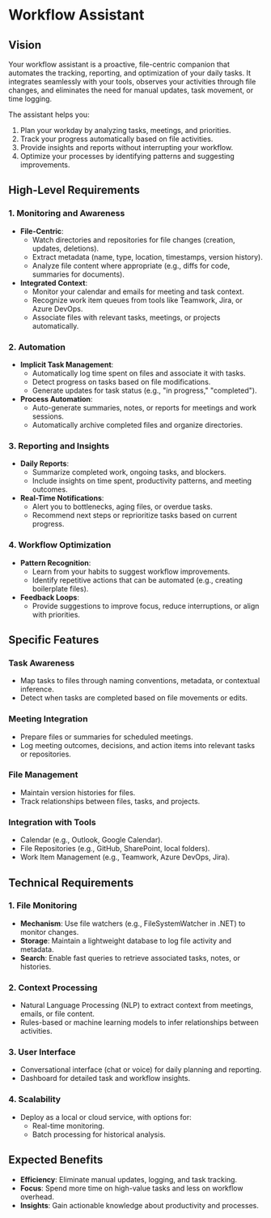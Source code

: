 # Workflow Assistant

## Vision

Your workflow assistant is a proactive, file-centric companion that automates the tracking, reporting, and optimization of your daily tasks. It integrates seamlessly with your tools, observes your activities through file changes, and eliminates the need for manual updates, task movement, or time logging.

The assistant helps you:

1.  Plan your workday by analyzing tasks, meetings, and priorities.
2.  Track your progress automatically based on file activities.
3.  Provide insights and reports without interrupting your workflow.
4.  Optimize your processes by identifying patterns and suggesting improvements.

## High-Level Requirements

### 1. Monitoring and Awareness

-   **File-Centric**:
    -   Watch directories and repositories for file changes (creation, updates, deletions).
    -   Extract metadata (name, type, location, timestamps, version history).
    -   Analyze file content where appropriate (e.g., diffs for code, summaries for documents).
-   **Integrated Context**:
    -   Monitor your calendar and emails for meeting and task context.
    -   Recognize work item queues from tools like Teamwork, Jira, or Azure DevOps.
    -   Associate files with relevant tasks, meetings, or projects automatically.

### 2. Automation

-   **Implicit Task Management**:
    -   Automatically log time spent on files and associate it with tasks.
    -   Detect progress on tasks based on file modifications.
    -   Generate updates for task status (e.g., "in progress," "completed").
-   **Process Automation**:
    -   Auto-generate summaries, notes, or reports for meetings and work sessions.
    -   Automatically archive completed files and organize directories.

### 3. Reporting and Insights

-   **Daily Reports**:
    -   Summarize completed work, ongoing tasks, and blockers.
    -   Include insights on time spent, productivity patterns, and meeting outcomes.
-   **Real-Time Notifications**:
    -   Alert you to bottlenecks, aging files, or overdue tasks.
    -   Recommend next steps or reprioritize tasks based on current progress.

### 4. Workflow Optimization

-   **Pattern Recognition**:
    -   Learn from your habits to suggest workflow improvements.
    -   Identify repetitive actions that can be automated (e.g., creating boilerplate files).
-   **Feedback Loops**:
    -   Provide suggestions to improve focus, reduce interruptions, or align with priorities.

## Specific Features

### Task Awareness

-   Map tasks to files through naming conventions, metadata, or contextual inference.
-   Detect when tasks are completed based on file movements or edits.

### Meeting Integration

-   Prepare files or summaries for scheduled meetings.
-   Log meeting outcomes, decisions, and action items into relevant tasks or repositories.

### File Management

-   Maintain version histories for files.
-   Track relationships between files, tasks, and projects.

### Integration with Tools

-   Calendar (e.g., Outlook, Google Calendar).
-   File Repositories (e.g., GitHub, SharePoint, local folders).
-   Work Item Management (e.g., Teamwork, Azure DevOps, Jira).

## Technical Requirements

### 1. File Monitoring

-   **Mechanism**: Use file watchers (e.g., FileSystemWatcher in .NET) to monitor changes.
-   **Storage**: Maintain a lightweight database to log file activity and metadata.
-   **Search**: Enable fast queries to retrieve associated tasks, notes, or histories.

### 2. Context Processing

-   Natural Language Processing (NLP) to extract context from meetings, emails, or file content.
-   Rules-based or machine learning models to infer relationships between activities.

### 3. User Interface

-   Conversational interface (chat or voice) for daily planning and reporting.
-   Dashboard for detailed task and workflow insights.

### 4. Scalability

-   Deploy as a local or cloud service, with options for:
    -   Real-time monitoring.
    -   Batch processing for historical analysis.

## Expected Benefits

-   **Efficiency**: Eliminate manual updates, logging, and task tracking.
-   **Focus**: Spend more time on high-value tasks and less on workflow overhead.
-   **Insights**: Gain actionable knowledge about productivity and processes.
